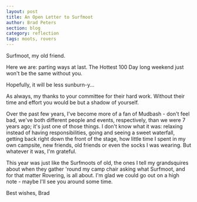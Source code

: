 ```yaml
---
layout: post
title: An Open Letter to Surfmoot
author: Brad Peters
section: blog
category: reflection
tags: moots, rovers
---
```


Surfmoot, my old friend.

Here we are: parting ways at last. The Hottest 100 Day long weekend just won't be the same without you.

Hopefully, it will be less sunburn-y...

As always, my thanks to your committee for their hard work. Without their time and effort you would be but a shadow of yourself.

Over the past few years, I've become more of a fan of Mudbash - don't feel bad, we've both different people and events, respectively, than we were 7 years ago; it's just one of those things.
I don't know what it was: relaxing instead of having responsibilities, going and seeing a sweet waterfall, getting back right down the front of the stage, how little time I spent in my own campsite, new friends, old friends or even the socks I was wearing. But whatever it was, I'm grateful.

This year was just like the Surfmoots of old, the ones I tell my grandsquires about when they gather 'round my camp chair asking what Surfmoot, and for that matter Rovering, is all about.
I'm glad we could go out on a high note - maybe I'll see you around some time.

Best wishes,
Brad